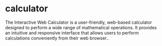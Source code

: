 # calculator
The Interactive Web Calculator is a user-friendly, web-based calculator designed to perform a wide range of mathematical operations. It provides an intuitive and responsive interface that allows users to perform calculations conveniently from their web browser..
